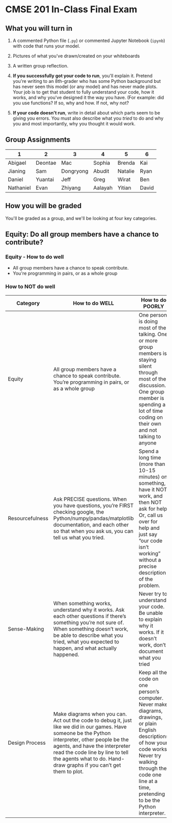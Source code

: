 # CMSE 201 In-Class Final Exam

## What you will turn in

1. A commented Python file (`.py`) or commented Jupyter Notebook (`ipynb`) with code that runs your model.
2. Pictures of what you've drawn/created on your whiteboards
3. A written group reflection.

  1. **If you successfully got your code to run**, you'll explain it. Pretend you're writing to an 8th-grader who has some Python background but has never seen this model (or any model) and has never made plots. Your job is to get that student to fully understand your code, how it works, and why you've designed it the way you have. (For example: did you use functions? If so, why and how. If not, why not?
  2. **If your code doesn't run**, write in detail about which parts seem to be giving you errors. You must also describe what you _tried_ to do and why you and most importantly, why you thought it would work.

## Group Assignments

| 1         | 2       | 3         | 4       | 5       | 6
| --------- | ------- | --------- | ------- | ------- | -----
| Abigael   | Deontae | Mac       | Sophia  | Brenda  | Kai
| Jianing   | Sam     | Dongryong | Abudit  | Natalie | Ryan
| Daniel    | Yuantai | Jeff      | Greg    | Wirat   | Ben
| Nathaniel | Evan    | Zhiyang   | Aalayah | Yitian  | David

## How you will be graded

You'll be graded as a group, and we'll be looking at four key categories.

## Equity: Do all group members have a chance to contribute?

### Equity - How to do well

- All group members have a chance to speak contribute.
- You're programming in pairs, or as a whole group

### How to NOT do well

 Category        | How to do **WELL**                                                                                                                                                                                                                         | How to do **POORLY**
 ----------------|--------------------------------------------------------------------------------------------------------------------------------------------------------------------------------------------------------------------------------------------|---------------------
Equity          | All group members have a chance to speak contribute. You’re programming in pairs, or as a whole group | One person is doing most of the talking. One or more group members is staying silent through most of the discussion. One group member is spending a lot of time coding on their own and not talking to anyone
 Resourcefulness | Ask PRECISE questions. When you have questions, you’re FIRST checking google, the Python/numpy/pandas/matplotlib documentation, and each other so that when you ask us, you can tell us what you tried.                                    | Spend a long time (more than 10-15 minutes) on something, have it NOT work, and then NOT ask for help. Or, call us over for help and just say “our code isn’t working” without a precise description of the problem.
 Sense-Making    | When something works, understand why it works. Ask each other questions if there’s something you’re not sure of. When something doesn’t work, be able to describe what you tried, what you expected to happen, and what actually happened. | Never try to understand your code. Be unable to explain why it works. If it doesn’t work, don’t document what you tried
 Design Process  | Make diagrams when you can. Act out the code to debug it, just like we did in our games. Have someone be the Python interpreter, other people be the agents, and have the interpreter read the code line by line to tell the agents what to do. Hand-draw graphs if you can’t get them to plot. | Keep all the code on one person’s computer. Never make diagrams, drawings, or plain English descriptions of how your code works. Never try walking through the code one line at a time, pretending to be the Python interpreter.
